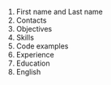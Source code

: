 1. First name and Last name
2. Contacts
3. Objectives
4. Skills
5. Code examples
6. Experience
7. Education
8. English